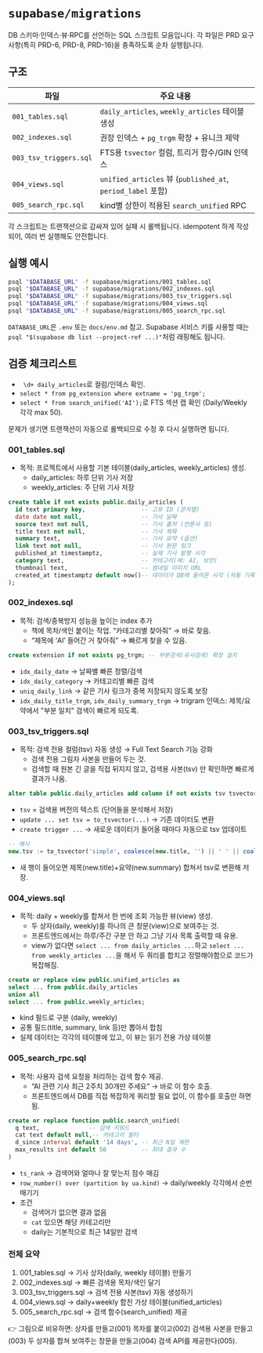 # `supabase/migrations`

DB 스키마·인덱스·뷰·RPC를 선언하는 SQL 스크립트 모음입니다. 각 파일은
PRD 요구사항(특히 PRD-6, PRD-8, PRD-16)을 충족하도록 순차 실행됩니다.

## 구조

| 파일                   | 주요 내용                                                   |
| ---------------------- | ----------------------------------------------------------- |
| `001_tables.sql`       | `daily_articles`, `weekly_articles` 테이블 생성             |
| `002_indexes.sql`      | 권장 인덱스 + `pg_trgm` 확장 + 유니크 제약                  |
| `003_tsv_triggers.sql` | FTS용 `tsvector` 컬럼, 트리거 함수/GIN 인덱스               |
| `004_views.sql`        | `unified_articles` 뷰 (`published_at`, `period_label` 포함) |
| `005_search_rpc.sql`   | kind별 상한이 적용된 `search_unified` RPC                   |

각 스크립트는 트랜잭션으로 감싸져 있어 실패 시 롤백됩니다. idempotent 하게 작성되어, 여러 번 실행해도 안전합니다.

## 실행 예시

```bash
psql "$DATABASE_URL" -f supabase/migrations/001_tables.sql
psql "$DATABASE_URL" -f supabase/migrations/002_indexes.sql
psql "$DATABASE_URL" -f supabase/migrations/003_tsv_triggers.sql
psql "$DATABASE_URL" -f supabase/migrations/004_views.sql
psql "$DATABASE_URL" -f supabase/migrations/005_search_rpc.sql
```

`DATABASE_URL`은 `.env` 또는 `docs/env.md` 참고. Supabase 서비스 키를 사용할 때는 `psql "$(supabase db list --project-ref ...)"`처럼 래핑해도 됩니다.

## 검증 체크리스트

- `
\d+ daily_articles`로 컬럼/인덱스 확인.
- `select * from pg_extension where extname = 'pg_trgm';`
- `select * from search_unified('AI');`로 FTS 섹션 캡 확인 (Daily/Weekly 각각 max 50).

문제가 생기면 트랜잭션이 자동으로 롤백되므로 수정 후 다시 실행하면 됩니다.

### 001_tables.sql

- 목적: 프로젝트에서 사용할 기본 테이블(daily_articles, weekly_articles) 생성.
  - daily_articles: 하루 단위 기사 저장
  - weekly_articles: 주 단위 기사 저장

```sql
create table if not exists public.daily_articles (
  id text primary key,                -- 고유 ID (문자열)
  date date not null,                 -- 기사 날짜
  source text not null,               -- 기사 출처 (언론사 등)
  title text not null,                -- 기사 제목
  summary text,                       -- 기사 요약 (옵션)
  link text not null,                 -- 기사 원문 링크
  published_at timestamptz,           -- 실제 기사 발행 시각
  category text,                      -- 카테고리(예: AI, 보안)
  thumbnail text,                     -- 썸네일 이미지 URL
  created_at timestamptz default now()-- 데이터가 DB에 들어온 시각 (자동 기록)
);
```

### 002_indexes.sql

- 목적: 검색/중복방지 성능을 높이는 index 추가
  - 책에 목차/색인 붙이는 작업. “카테고리별 찾아줘” → 바로 찾음.
  - “제목에 ‘AI’ 들어간 거 찾아줘” → 빠르게 찾을 수 있음.

```sql
create extension if not exists pg_trgm; -- 부분검색(유사검색) 확장 설치
```

- `idx_daily_date` → 날짜별 빠른 정렬/검색
- `idx_daily_category` → 카테고리별 빠른 검색
- `uniq_daily_link` → 같은 기사 링크가 중복 저장되지 않도록 보장
- `idx_daily_title_trgm`, `idx_daily_summary_trgm` → trigram 인덱스: 제목/요약에서 "부분 일치" 검색이 빠르게 되도록.

### 003_tsv_triggers.sql

- 목적: 검색 전용 컬럼(tsv) 자동 생성 → Full Text Search 기능 강화
  - 검색 전용 그림자 사본을 만들어 두는 것.
  - 검색할 때 원본 긴 글을 직접 뒤지지 않고, 검색용 사본(tsv) 만 확인하면 빠르게 결과가 나옴.

```sql
alter table public.daily_articles add column if not exists tsv tsvector;
```

- `tsv` = 검색용 버전의 텍스트 (단어들을 분석해서 저장)
- `update ... set tsv = to_tsvector(...)` → 기존 데이터도 변환
- `create trigger ...` → 새로운 데이터가 들어올 때마다 자동으로 tsv 업데이트

```sql
-- 예시
new.tsv := to_tsvector('simple', coalesce(new.title, '') || ' ' || coalesce(new.summary, ''));
```

- 새 행이 들어오면 제목(new.title)+요약(new.summary) 합쳐서 tsv로 변환해 저장.

### 004_views.sql

- 목적: daily + weekly를 합쳐서 한 번에 조회 가능한 뷰(view) 생성.
  - 두 상자(daily, weekly)를 하나의 큰 창문(view)으로 보여주는 것.
  - 프론트엔드에서는 하루/주간 구분 안 하고 그냥 기사 목록 출력할 때 유용.
  - view가 없다면 `select ... from daily_articles ...`하고 `select ... from weekly_articles ...`을 해서 두 쿼리를 합치고 정렬해야함으로 코드가 복잡해짐.

```sql
create or replace view public.unified_articles as
select ... from public.daily_articles
union all
select ... from public.weekly_articles;
```

- kind 필드로 구분 (daily, weekly)
- 공통 필드(title, summary, link 등)만 뽑아서 합침
- 실제 데이터는 각각의 테이블에 있고, 이 뷰는 읽기 전용 가상 테이블

### 005_search_rpc.sql

- 목적: 사용자 검색 요청을 처리하는 검색 함수 제공.
  - “AI 관련 기사 최근 2주치 30개만 주세요” → 바로 이 함수 호출.
  - 프론트엔드에서 DB를 직접 복잡하게 쿼리할 필요 없이, 이 함수를 호출만 하면 됨.

```sql
create or replace function public.search_unified(
  q text,              -- 검색 키워드
  cat text default null,-- 카테고리 필터
  d_since interval default '14 days', -- 최근 N일 제한
  max_results int default 50          -- 최대 결과 수
)
```

- `ts_rank` → 검색어와 얼마나 잘 맞는지 점수 매김
- `row_number() over (partition by ua.kind)` → daily/weekly 각각에서 순번 매기기
- 조건
  - 검색어가 없으면 결과 없음
  - `cat` 있으면 해당 카테고리만
  - daily는 기본적으로 최근 14일만 검색

### 전체 요약

1. 001_tables.sql → 기사 상자(daily, weekly 테이블) 만들기
2. 002_indexes.sql → 빠른 검색용 목차/색인 달기
3. 003_tsv_triggers.sql → 검색 전용 사본(tsv) 자동 생성하기
4. 004_views.sql → daily+weekly 합친 가상 테이블(unified_articles)
5. 005_search_rpc.sql → 검색 함수(search_unified) 제공

👉 그림으로 비유하면:
상자를 만들고(001)
목차를 붙이고(002)
검색용 사본을 만들고(003)
두 상자를 합쳐 보여주는 창문을 만들고(004)
검색 API를 제공한다(005).
